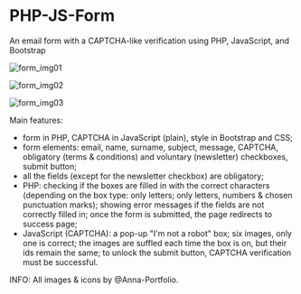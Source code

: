 # PHP-JS-Form

An email form with a CAPTCHA-like verification using PHP, JavaScript, and Bootstrap


![form_img01](https://user-images.githubusercontent.com/75646880/109963556-d73a9980-7cec-11eb-9100-e4ea69d42f3a.png)

![form_img02](https://user-images.githubusercontent.com/75646880/109963557-d7d33000-7cec-11eb-95a6-c612856a1158.png)

![form_img03](https://user-images.githubusercontent.com/75646880/109963559-d86bc680-7cec-11eb-9d21-95019b871604.png)


Main features:
- form in PHP, CAPTCHA in JavaScript (plain), style in Bootstrap and CSS;
- form elements: email, name, surname, subject, message, CAPTCHA, obligatory (terms & conditions) and voluntary (newsletter) checkboxes, submit button;
- all the fields (except for the newsletter checkbox) are obligatory;
- PHP: checking if the boxes are filled in with the correct characters (depending on the box type: only letters; only letters, numbers & chosen punctuation marks); showing error messages if the fields are not correctly filled in; once the form is submitted, the page redirects to success page;
- JavaScript (CAPTCHA): a pop-up "I'm not a robot" box; six images, only one is correct; the images are suffled each time the box is on, but their ids remain the same; to unlock the submit button, CAPTCHA verification must be successful.


INFO: All images & icons by @Anna-Portfolio.
